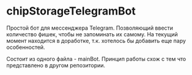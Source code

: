 # chipStorageTelegramBot
Простой бот для мессенджера Telegram. Позволяющий ввести количество фишек, чтобы не запоминать их самому. На текущий момент находится в доработке, т.к. хотелось бы добавить еще пару особенностей.

Состоит из одного файла - mainBot. Принцип работы схож с тем что представлено в другом репозитории.
